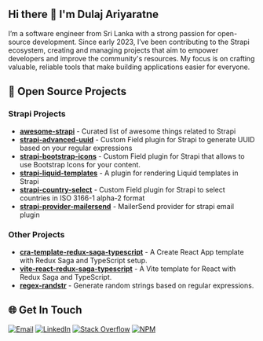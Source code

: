 ## Hi there 👋 I'm Dulaj Ariyaratne

I’m a software engineer from Sri Lanka with a strong passion for open-source development. Since early 2023, I’ve been contributing to the Strapi ecosystem, creating and managing projects that aim to empower developers and improve the community's resources. My focus is on crafting valuable, reliable tools that make building applications easier for everyone.

## 🎁 Open Source Projects

### Strapi Projects

- [**awesome-strapi**](https://github.com/dynolabs/awesome-strapi) - Curated list of awesome things related to Strapi
- [**strapi-advanced-uuid**](https://github.com/Dulajdeshan/strapi-advanced-uuid) - Custom Field plugin for Strapi to generate UUID based on your regular expressions
- [**strapi-bootstrap-icons**](https://github.com/dynolabs/strapi-bootstrap-icons) - Custom Field plugin for Strapi that allows to use Bootstrap Icons for your content.
- [**strapi-liquid-templates**](https://github.com/dynolabs/strapi-liquid-templates) - A plugin for rendering Liquid templates in Strapi
- [**strapi-country-select**](https://github.com/dynolabs/strapi-country-select) - Custom Field plugin for Strapi to select countries in ISO 3166-1 alpha-2 format
- [**strapi-provider-mailersend**](https://github.com/dynolabs/strapi-provider-mailersend) - MailerSend provider for strapi email plugin

### Other Projects

- [**cra-template-redux-saga-typescript**](https://github.com/Dulajdeshan/cra-template-redux-saga-typescript) - A Create React App template with Redux Saga and TypeScript setup.
- [**vite-react-redux-saga-typescript**](https://github.com/Dulajdeshan/vite-react-redux-saga-typescript) - A Vite template for React with Redux Saga and TypeScript.
- [**regex-randstr**](https://github.com/dynolabs/regex-randstr) - Generate random strings based on regular expressions.


## 🌐 Get In Touch
[![Email](https://img.shields.io/badge/dulajdeshans@gmail.com-%23EA4335.svg?logo=Gmail&logoColor=white)](mailto:dulajdeshans@gmail.com)
[![LinkedIn](https://img.shields.io/badge/LinkedIn-%230077B5.svg?logo=linkedin&logoColor=white)](https://linkedin.com/in/dulaj) [![Stack Overflow](https://img.shields.io/badge/-Stackoverflow-FE7A16?logo=stack-overflow&logoColor=white)](https://stackoverflow.com/users/13368318) [![NPM](https://img.shields.io/badge/-npm-CB3837?logo=npm&logoColor=white)](https://www.npmjs.com/~dulajdeshan) 
